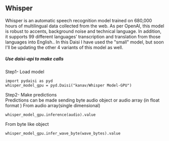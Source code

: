 ## Whisper 

Whisper is an automatic speech recognition model trained on 680,000 hours of multilingual data collected from the web. As per OpenAI, this model is robust to accents, background noise and technical language. In addition, it supports 99 different languages’ transcription and translation from those languages into English.. In this Daisi I have used the "small" model, but soon I'll be updating the other 4 variants of this model as well.

##### Use daisi-api to make calls

Step1- Load model
```
import pydaisi as pyd
whisper_model_gpu = pyd.Daisi("kanav/Whisper Model-GPU")
```
Step2- Make predictions <br>
Predictions can be made sending byte audio object or audio array (in float format )
From audio array(single dimensional)
```
whisper_model_gpu.inference(audio).value
```
From byte like object

```
whisper_model_gpu.infer_wave_byte(wave_bytes).value
```